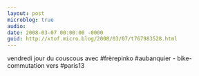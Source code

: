 ```yaml
---
layout: post
microblog: true
audio: 
date: 2008-03-07 00:00:00 -0000
guid: http://xtof.micro.blog/2008/03/07/t767983528.html
---
```

vendredi jour du couscous avec #frèrepinko #aubanquier - bike-commutation vers #paris13
